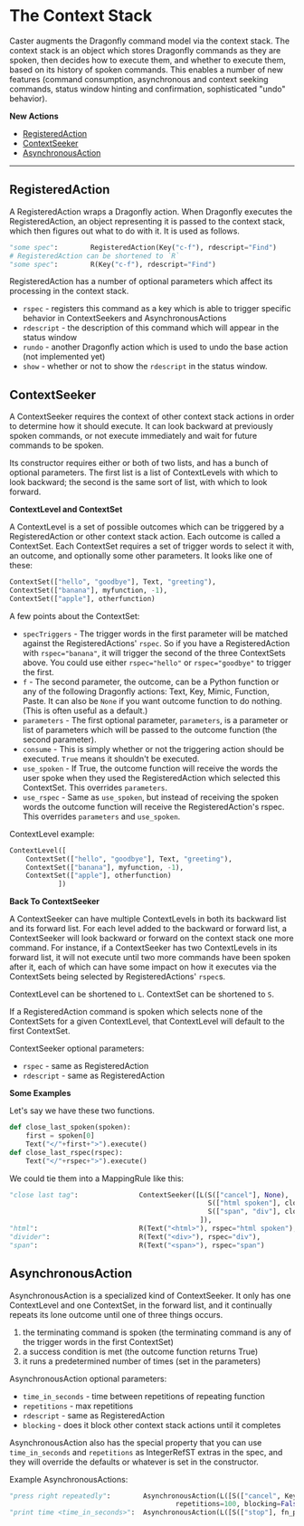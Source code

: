 # The Context Stack

Caster augments the Dragonfly command model via the context stack. The context stack is an object which stores Dragonfly commands as they are spoken, then decides how to execute them, and whether to execute them, based on its history of spoken commands. This enables a number of new features (command consumption, asynchronous and context seeking commands, status window hinting and confirmation, sophisticated "undo" behavior).

**New Actions**

- [RegisteredAction](#registeredaction)
- [ContextSeeker](#contextseeker)
- [AsynchronousAction](#asynchronousaction)

---

## RegisteredAction

A RegisteredAction wraps a Dragonfly action. When Dragonfly executes the RegisteredAction, an object representing it is passed to the context stack, which then figures out what to do with it. It is used as follows.

```python
"some spec":        RegisteredAction(Key("c-f"), rdescript="Find")
# RegisteredAction can be shortened to `R`
"some spec":        R(Key("c-f"), rdescript="Find")
```

RegisteredAction has a number of optional parameters which affect its processing in the context stack.

- `rspec` - registers this command as a key which is able to trigger specific behavior in ContextSeekers and AsynchronousActions
- `rdescript` - the description of this command which will appear in the status window
- `rundo` - another Dragonfly action which is used to undo the base action (not implemented yet)
- `show` - whether or not to show the `rdescript` in the status window.

## ContextSeeker

A ContextSeeker requires the context of other context stack actions in order to determine how it should execute. It can look backward at previously spoken commands, or not execute immediately and wait for future commands to be spoken.

Its constructor requires either or both of two lists, and has a bunch of optional parameters. The first list is a list of ContextLevels with which to look backward; the second is the same sort of list, with which to look forward.

**ContextLevel and ContextSet**

A ContextLevel is a set of possible outcomes which can be triggered by a RegisteredAction or other context stack action. Each outcome is called a ContextSet. Each ContextSet requires a set of trigger words to select it with, an outcome, and optionally some other parameters. It looks like one of these:

```python
ContextSet(["hello", "goodbye"], Text, "greeting"),
ContextSet(["banana"], myfunction, -1),
ContextSet(["apple"], otherfunction)
```

A few points about the ContextSet:

- `specTriggers` - The trigger words in the first parameter will be matched against the RegisteredActions' `rspec`. So if you have a RegisteredAction with `rspec="banana"`, it will trigger the second of the three ContextSets above. You could use either `rspec="hello"` or `rspec="goodbye"` to trigger the first.
- `f` - The second parameter, the outcome, can be a Python function or any of the following Dragonfly actions: Text, Key, Mimic, Function, Paste. It can also be `None` if you want outcome function to do nothing. (This is often useful as a default.)
- `parameters` - The first optional parameter, `parameters`, is a parameter or list of parameters which will be passed to the outcome function (the second parameter).
- `consume` - This is simply whether or not the triggering action should be executed. `True` means it shouldn't be executed.
- `use_spoken` - If True, the outcome function will receive the words the user spoke when they used the RegisteredAction which selected this ContextSet. This overrides `parameters`.
- `use_rspec` - Same as `use_spoken`, but instead of receiving the spoken words the outcome function will receive the RegisteredAction's rspec. This overrides `parameters` and `use_spoken`.

ContextLevel example:

```python
ContextLevel([
    ContextSet(["hello", "goodbye"], Text, "greeting"),
    ContextSet(["banana"], myfunction, -1),
    ContextSet(["apple"], otherfunction)
            ])
```

**Back To ContextSeeker**

A ContextSeeker can have multiple ContextLevels in both its backward list and its forward list. For each level added to the backward or forward list, a ContextSeeker will look backward or forward on the context stack one more command. For instance, if a ContextSeeker has two ContextLevels in its forward list, it will not execute until two more commands have been spoken after it, each of which can have some impact on how it executes via the ContextSets being selected by RegisteredActions' `rspec`s.

ContextLevel can be shortened to `L`. ContextSet can be shortened to `S`.

If a RegisteredAction command is spoken which selects none of the ContextSets for a given ContextLevel, that ContextLevel will default to the first ContextSet.

ContextSeeker optional parameters:

- `rspec` - same as RegisteredAction
- `rdescript` - same as RegisteredAction

**Some Examples**

Let's say we have these two functions.

```python
def close_last_spoken(spoken):
    first = spoken[0]
    Text("</"+first+">").execute()
def close_last_rspec(rspec):
    Text("</"+rspec+">").execute()
```

We could tie them into a MappingRule like this:

```python
"close last tag":               ContextSeeker([L(S(["cancel"], None),
                                                 S(["html spoken"], close_last_spoken, use_spoken=True),
                                                 S(["span", "div"], close_last_rspec, use_rspec=True))
                                               ]),
"html":                         R(Text("<html>"), rspec="html spoken"),
"divider":                      R(Text("<div>"), rspec="div"),
"span":                         R(Text("<span>"), rspec="span")
```

## AsynchronousAction

AsynchronousAction is a specialized kind of ContextSeeker. It only has one ContextLevel and one ContextSet, in the forward list, and it continually repeats its lone outcome until one of three things occurs.

1. the terminating command is spoken (the terminating command is any of the trigger words in the first ContextSet)
2. a success condition is met (the outcome function returns True)
3. it runs a predetermined number of times (set in the parameters)

AsynchronousAction optional parameters:

- `time_in_seconds` - time between repetitions of repeating function
- `repetitions` - max repetitions
- `rdescript` - same as RegisteredAction
- `blocking` - does it block other context stack actions until it completes

AsynchronousAction also has the special property that you can use `time_in_seconds` and `repetitions` as IntegerRefST extras in the spec, and they will override the defaults or whatever is set in the constructor.

Example AsynchronousActions:

```python
"press right repeatedly":        AsynchronousAction(L([S(["cancel", Key, "right"])]),
                                         repetitions=100, blocking=False),
"print time <time_in_seconds>":  AsynchronousAction(L([S(["stop"], fn_print_time)]))
```
